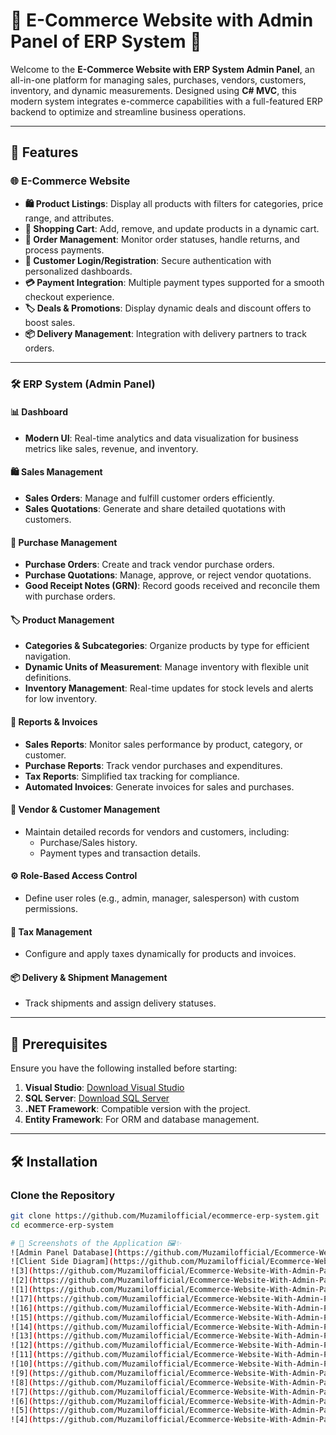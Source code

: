 # 🛒 E-Commerce Website with Admin Panel of ERP System 🚀

Welcome to the **E-Commerce Website with ERP System Admin Panel**, an all-in-one platform for managing sales, purchases, vendors, customers, inventory, and dynamic measurements. Designed using **C# MVC**, this modern system integrates e-commerce capabilities with a full-featured ERP backend to optimize and streamline business operations.

---

## 🎯 Features

### 🌐 E-Commerce Website
- **🛍️ Product Listings**: Display all products with filters for categories, price range, and attributes.
- **🛒 Shopping Cart**: Add, remove, and update products in a dynamic cart.
- **📄 Order Management**: Monitor order statuses, handle returns, and process payments.
- **📧 Customer Login/Registration**: Secure authentication with personalized dashboards.
- **💳 Payment Integration**: Multiple payment types supported for a smooth checkout experience.
- **🏷️ Deals & Promotions**: Display dynamic deals and discount offers to boost sales.
- **📦 Delivery Management**: Integration with delivery partners to track orders.

---

### 🛠️ ERP System (Admin Panel)
#### 📊 Dashboard
- **Modern UI**: Real-time analytics and data visualization for business metrics like sales, revenue, and inventory.

#### 🛍️ Sales Management
- **Sales Orders**: Manage and fulfill customer orders efficiently.
- **Sales Quotations**: Generate and share detailed quotations with customers.

#### 🛒 Purchase Management
- **Purchase Orders**: Create and track vendor purchase orders.
- **Purchase Quotations**: Manage, approve, or reject vendor quotations.
- **Good Receipt Notes (GRN)**: Record goods received and reconcile them with purchase orders.

#### 🏷️ Product Management
- **Categories & Subcategories**: Organize products by type for efficient navigation.
- **Dynamic Units of Measurement**: Manage inventory with flexible unit definitions.
- **Inventory Management**: Real-time updates for stock levels and alerts for low inventory.

#### 📃 Reports & Invoices
- **Sales Reports**: Monitor sales performance by product, category, or customer.
- **Purchase Reports**: Track vendor purchases and expenditures.
- **Tax Reports**: Simplified tax tracking for compliance.
- **Automated Invoices**: Generate invoices for sales and purchases.

#### 💼 Vendor & Customer Management
- Maintain detailed records for vendors and customers, including:
  - Purchase/Sales history.
  - Payment types and transaction details.

#### ⚙️ Role-Based Access Control
- Define user roles (e.g., admin, manager, salesperson) with custom permissions.

#### 💸 Tax Management
- Configure and apply taxes dynamically for products and invoices.

#### 📦 Delivery & Shipment Management
- Track shipments and assign delivery statuses.

---

## 🛑 Prerequisites

Ensure you have the following installed before starting:
1. **Visual Studio**: [Download Visual Studio](https://visualstudio.microsoft.com/)
2. **SQL Server**: [Download SQL Server](https://www.microsoft.com/en-us/sql-server/)
3. **.NET Framework**: Compatible version with the project.
4. **Entity Framework**: For ORM and database management.

---

## 🛠️ Installation

### Clone the Repository
```bash
git clone https://github.com/Muzamilofficial/ecommerce-erp-system.git
cd ecommerce-erp-system

# 📸 Screenshots of the Application 🖼️✨
![Admin Panel Database](https://github.com/Muzamilofficial/Ecommerce-Website-With-Admin-Panel-Of-ERP-CRM/assets/113015136/383f89bd-c039-4a52-820e-4865af8f7860)
![Client Side Diagram](https://github.com/Muzamilofficial/Ecommerce-Website-With-Admin-Panel-Of-ERP-CRM/assets/113015136/cc0ec8ec-e98d-4036-baa7-398a802e5242)
![3](https://github.com/Muzamilofficial/Ecommerce-Website-With-Admin-Panel-Of-ERP-CRM/assets/113015136/e62b3591-957a-47ea-8602-c077f8770e13)
![2](https://github.com/Muzamilofficial/Ecommerce-Website-With-Admin-Panel-Of-ERP-CRM/assets/113015136/f3a802fc-6022-4b77-8aba-a18139ebb07f)
![1](https://github.com/Muzamilofficial/Ecommerce-Website-With-Admin-Panel-Of-ERP-CRM/assets/113015136/f5f7d2a6-632b-463b-9cc7-c757cc3e8264)
![17](https://github.com/Muzamilofficial/Ecommerce-Website-With-Admin-Panel-Of-ERP-CRM/assets/113015136/b1c31bba-30fb-4639-8846-2595a708141a)
![16](https://github.com/Muzamilofficial/Ecommerce-Website-With-Admin-Panel-Of-ERP-CRM/assets/113015136/daf27aac-2168-4926-bb3a-35965d11dc6f)
![15](https://github.com/Muzamilofficial/Ecommerce-Website-With-Admin-Panel-Of-ERP-CRM/assets/113015136/617d5b28-a296-46bc-85a9-9dcba2c8d57c)
![14](https://github.com/Muzamilofficial/Ecommerce-Website-With-Admin-Panel-Of-ERP-CRM/assets/113015136/834d36c6-41c2-44e6-bf9f-c36986ab821f)
![13](https://github.com/Muzamilofficial/Ecommerce-Website-With-Admin-Panel-Of-ERP-CRM/assets/113015136/1fcc44b4-d019-47d4-8405-b1a856844505)
![12](https://github.com/Muzamilofficial/Ecommerce-Website-With-Admin-Panel-Of-ERP-CRM/assets/113015136/d043d239-6417-4329-a1cf-cd6b38a9b2f6)
![11](https://github.com/Muzamilofficial/Ecommerce-Website-With-Admin-Panel-Of-ERP-CRM/assets/113015136/436cc71b-d63e-474c-a0d5-c3c4e0e4bab4)
![10](https://github.com/Muzamilofficial/Ecommerce-Website-With-Admin-Panel-Of-ERP-CRM/assets/113015136/06b34b7c-b7c2-4f28-b3d3-28fa94ff3af2)
![9](https://github.com/Muzamilofficial/Ecommerce-Website-With-Admin-Panel-Of-ERP-CRM/assets/113015136/0ee48bfd-c007-4332-a41a-84c91d2b8bc4)
![8](https://github.com/Muzamilofficial/Ecommerce-Website-With-Admin-Panel-Of-ERP-CRM/assets/113015136/78aba6e7-8f13-491b-b9d6-189802e329c0)
![7](https://github.com/Muzamilofficial/Ecommerce-Website-With-Admin-Panel-Of-ERP-CRM/assets/113015136/9efccadf-c701-4461-8a75-61fd51d8a617)
![6](https://github.com/Muzamilofficial/Ecommerce-Website-With-Admin-Panel-Of-ERP-CRM/assets/113015136/c3f6e671-7b6a-4efd-973f-eb92ba38d19e)
![5](https://github.com/Muzamilofficial/Ecommerce-Website-With-Admin-Panel-Of-ERP-CRM/assets/113015136/055cfdeb-1a24-4af7-8226-9e03a673f14e)
![4](https://github.com/Muzamilofficial/Ecommerce-Website-With-Admin-Panel-Of-ERP-CRM/assets/113015136/dd79e720-e7d9-4959-bd5d-1be40bf01c63)

